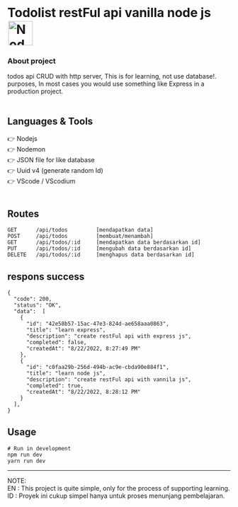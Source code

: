 </br>

# Todolist restFul api vanilla node js <img style="margin: 2px" src="https://profilinator.rishav.dev/skills-assets/nodejs-original-wordmark.svg" alt="Node.js" height="55" />

### About project

todos api CRUD with http server, This is for learning, not use database!. purposes, In most cases you would use something like Express in a production project.
</br></br>

## Languages & Tools

👉 Nodejs </br>
👉 Nodemon </br>
👉 JSON file for like database</br>
👉 Uuid v4 (generate random Id) </br>
👉 VScode / VScodium </br>
</br>

## Routes

```
GET      /api/todos         [mendapatkan data]
POST     /api/todos         [membuat/menambah]
GET      /api/todos/:id     [mendapatkan data berdasarkan id]
PUT      /api/todos/:id     [mengubah data berdasarkan id]
DELETE   /api/todos/:id     [menghapus data berdasarkan id]
```

## respons success

```
{
  "code": 200,
  "status": "OK",
  "data":  [
    {
      "id": "42e58b57-15ac-47e3-824d-ae658aaa0863",
      "title": "learn express",
      "description": "create restFul api with express js",
      "completed": false,
      "createdAt": "8/22/2022, 8:27:49 PM"
    },
    {
      "id": "c0faa29b-256d-494b-ac9e-cbda90e884f1",
      "title": "learn node js",
      "description": "create restFul api with vannila js",
      "completed": true,
      "createdAt": "8/22/2022, 8:28:12 PM"
    }
  ],
}
```

## Usage

```
# Run in development
npm run dev
yarn run dev
```

---

NOTE: </br>
EN : This project is quite simple, only for the process of supporting learning. <br>
ID : Proyek ini cukup simpel hanya untuk proses menunjang pembelajaran.
